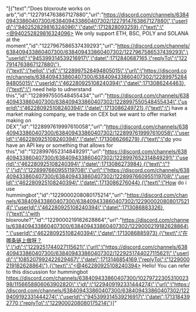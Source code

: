 "[{\"text\":\"Does bloxroute works on arb\",\"id\":\"1227914763867127880\",\"url\":\"https://discord.com/channels/638409433860407300/638409433860407302/1227914763867127880\",\"userId\":\"940252829816324096\",\"date\":1712828093259},{\"text\":\"<@940252829816324096> We only support ETH, BSC, POLY and SOLANA at the moment\",\"id\":\"1227967586537439293\",\"url\":\"https://discord.com/channels/638409433860407300/638409433860407302/1227967586537439293\",\"userId\":\"945399314539216917\",\"date\":1712840687165,\"replyTo\":\"1227914763867127880\"},{\"text\":\"hello\",\"id\":\"1228997528494805015\",\"url\":\"https://discord.com/channels/638409433860407300/638409433860407302/1228997528494805015\",\"userId\":\"462280925108240394\",\"date\":1713086244463},{\"text\":\"i need help to udnerstand this\",\"id\":\"1228997550548455434\",\"url\":\"https://discord.com/channels/638409433860407300/638409433860407302/1228997550548455434\",\"userId\":\"462280925108240394\",\"date\":1713086249721},{\"text\":\"i have a market making company, we trade on CEX but we want to offer market making on DEX\",\"id\":\"1228997619997610058\",\"url\":\"https://discord.com/channels/638409433860407300/638409433860407302/1228997619997610058\",\"userId\":\"462280925108240394\",\"date\":1713086266279},{\"text\":\"do you have an API key or something that allows for this\",\"id\":\"1228997652314849291\",\"url\":\"https://discord.com/channels/638409433860407300/638409433860407302/1228997652314849291\",\"userId\":\"462280925108240394\",\"date\":1713086273984},{\"text\":\"?\",\"id\":\"1228997660955119708\",\"url\":\"https://discord.com/channels/638409433860407300/638409433860407302/1228997660955119708\",\"userId\":\"462280925108240394\",\"date\":1713086276044},{\"text\":\"How do i use hummingbot\",\"id\":\"1229000208080175214\",\"url\":\"https://discord.com/channels/638409433860407300/638409433860407302/1229000208080175214\",\"userId\":\"462280925108240394\",\"date\":1713086883326},{\"text\":\"with bloxroute?\",\"id\":\"1229000219182628864\",\"url\":\"https://discord.com/channels/638409433860407300/638409433860407302/1229000219182628864\",\"userId\":\"462280925108240394\",\"date\":1713086885973},{\"text\":\"在哪条链上做呀？\",\"id\":\"1229251744027115621\",\"url\":\"https://discord.com/channels/638409433860407300/638409433860407302/1229251744027115621\",\"userId\":\"1085207992422629467\",\"date\":1713146854169,\"replyTo\":\"1229000219182628864\"},{\"text\":\"<@462280925108240394> Hello! You can refer to this discussion for hummingbot https://discord.com/channels/638409433860407300/1027972230531002398/1156658806063902820\",\"id\":\"1229409192331444274\",\"url\":\"https://discord.com/channels/638409433860407300/638409433860407302/1229409192331444274\",\"userId\":\"945399314539216917\",\"date\":1713184392770,\"replyTo\":\"1229000208080175214\"}]"